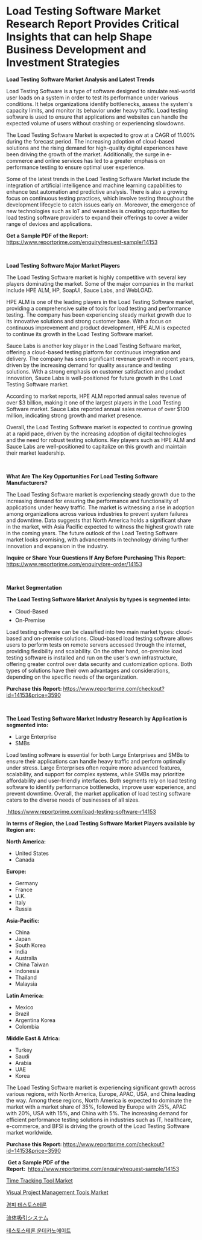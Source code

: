 <p><h1>Load Testing Software Market Research Report Provides Critical Insights that can help Shape Business Development and Investment Strategies</h1></p><p><strong>Load Testing Software Market Analysis and Latest Trends</strong></p>
<p><p>Load Testing Software is a type of software designed to simulate real-world user loads on a system in order to test its performance under various conditions. It helps organizations identify bottlenecks, assess the system's capacity limits, and monitor its behavior under heavy traffic. Load testing software is used to ensure that applications and websites can handle the expected volume of users without crashing or experiencing slowdowns.</p><p>The Load Testing Software Market is expected to grow at a CAGR of 11.00% during the forecast period. The increasing adoption of cloud-based solutions and the rising demand for high-quality digital experiences have been driving the growth of the market. Additionally, the surge in e-commerce and online services has led to a greater emphasis on performance testing to ensure optimal user experience.</p><p>Some of the latest trends in the Load Testing Software Market include the integration of artificial intelligence and machine learning capabilities to enhance test automation and predictive analysis. There is also a growing focus on continuous testing practices, which involve testing throughout the development lifecycle to catch issues early on. Moreover, the emergence of new technologies such as IoT and wearables is creating opportunities for load testing software providers to expand their offerings to cover a wider range of devices and applications.</p></p>
<p><strong>Get a Sample PDF of the Report:&nbsp;</strong> <a href="https://www.reportprime.com/enquiry/request-sample/14153">https://www.reportprime.com/enquiry/request-sample/14153</a></p>
<p>&nbsp;</p>
<p><strong>Load Testing Software Major Market Players</strong></p>
<p><p>The Load Testing Software market is highly competitive with several key players dominating the market. Some of the major companies in the market include HPE ALM, HP, SoapUI, Sauce Labs, and WebLOAD.</p><p>HPE ALM is one of the leading players in the Load Testing Software market, providing a comprehensive suite of tools for load testing and performance testing. The company has been experiencing steady market growth due to its innovative solutions and strong customer base. With a focus on continuous improvement and product development, HPE ALM is expected to continue its growth in the Load Testing Software market.</p><p>Sauce Labs is another key player in the Load Testing Software market, offering a cloud-based testing platform for continuous integration and delivery. The company has seen significant revenue growth in recent years, driven by the increasing demand for quality assurance and testing solutions. With a strong emphasis on customer satisfaction and product innovation, Sauce Labs is well-positioned for future growth in the Load Testing Software market.</p><p>According to market reports, HPE ALM reported annual sales revenue of over $3 billion, making it one of the largest players in the Load Testing Software market. Sauce Labs reported annual sales revenue of over $100 million, indicating strong growth and market presence.</p><p>Overall, the Load Testing Software market is expected to continue growing at a rapid pace, driven by the increasing adoption of digital technologies and the need for robust testing solutions. Key players such as HPE ALM and Sauce Labs are well-positioned to capitalize on this growth and maintain their market leadership.</p></p>
<p>&nbsp;</p>
<p><strong>What Are The Key Opportunities For Load Testing Software Manufacturers?</strong></p>
<p><p>The Load Testing Software market is experiencing steady growth due to the increasing demand for ensuring the performance and functionality of applications under heavy traffic. The market is witnessing a rise in adoption among organizations across various industries to prevent system failures and downtime. Data suggests that North America holds a significant share in the market, with Asia Pacific expected to witness the highest growth rate in the coming years. The future outlook of the Load Testing Software market looks promising, with advancements in technology driving further innovation and expansion in the industry.</p></p>
<p><strong>Inquire or Share Your Questions If Any Before Purchasing This Report:</strong> <a href="https://www.reportprime.com/enquiry/pre-order/14153">https://www.reportprime.com/enquiry/pre-order/14153</a></p>
<p>&nbsp;</p>
<p><strong>Market Segmentation</strong></p>
<p><strong>The Load Testing Software Market Analysis by types is segmented into:</strong></p>
<p><ul><li>Cloud-Based</li><li>On-Premise</li></ul></p>
<p><p>Load testing software can be classified into two main market types: cloud-based and on-premise solutions. Cloud-based load testing software allows users to perform tests on remote servers accessed through the internet, providing flexibility and scalability. On the other hand, on-premise load testing software is installed and run on the user's own infrastructure, offering greater control over data security and customization options. Both types of solutions have their own advantages and considerations, depending on the specific needs of the organization.</p></p>
<p><strong>Purchase this Report:&nbsp;</strong><a href="https://www.reportprime.com/checkout?id=14153&price=3590">https://www.reportprime.com/checkout?id=14153&price=3590</a></p>
<p>&nbsp;</p>
<p><strong>The Load Testing Software Market Industry Research by Application is segmented into:</strong></p>
<p><ul><li>Large Enterprise</li><li>SMBs</li></ul></p>
<p><p>Load testing software is essential for both Large Enterprises and SMBs to ensure their applications can handle heavy traffic and perform optimally under stress. Large Enterprises often require more advanced features, scalability, and support for complex systems, while SMBs may prioritize affordability and user-friendly interfaces. Both segments rely on load testing software to identify performance bottlenecks, improve user experience, and prevent downtime. Overall, the market application of load testing software caters to the diverse needs of businesses of all sizes.</p></p>
<p><a href="https://www.reportprime.com/load-testing-software-r14153">&nbsp;https://www.reportprime.com/load-testing-software-r14153</a></p>
<p><strong>In terms of Region, the Load Testing Software Market Players available by Region are:</strong></p>
<p>
    <p> <strong> North America: </strong>
        <ul>
            <li>United States</li>
            <li>Canada</li>
        </ul>
        </p> 
    <p> <strong> Europe: </strong>
        <ul>
            <li>Germany</li>
            <li>France</li>
            <li>U.K.</li>
            <li>Italy</li>
            <li>Russia</li>
        </ul>
        </p> 
    <p> <strong> Asia-Pacific: </strong>
        <ul>
            <li>China</li>
            <li>Japan</li>
            <li>South Korea</li>
            <li>India</li>
            <li>Australia</li>
            <li>China Taiwan</li>
            <li>Indonesia</li>
            <li>Thailand</li>
            <li>Malaysia</li>
        </ul>
        </p> 
    <p> <strong> Latin America: </strong>
        <ul>
            <li>Mexico</li>
            <li>Brazil</li>
            <li>Argentina Korea</li>
            <li>Colombia</li>
        </ul>
        </p> 
    <p> <strong> Middle East & Africa: </strong>
        <ul>
            <li>Turkey</li>
            <li>Saudi</li>
            <li>Arabia</li>
            <li>UAE</li>
            <li>Korea</li>
        </ul>
    </p>
    </p>
<p><p>The Load Testing Software market is experiencing significant growth across various regions, with North America, Europe, APAC, USA, and China leading the way. Among these regions, North America is expected to dominate the market with a market share of 35%, followed by Europe with 25%, APAC with 20%, USA with 15%, and China with 5%. The increasing demand for efficient performance testing solutions in industries such as IT, healthcare, e-commerce, and BFSI is driving the growth of the Load Testing Software market worldwide.</p></p>
<p><strong>Purchase this Report: </strong><a href="https://www.reportprime.com/checkout?id=14153&price=3590">https://www.reportprime.com/checkout?id=14153&price=3590</a></p>
<p>&nbsp;<strong>Get a Sample PDF of the Report:&nbsp;&nbsp;</strong><a href="https://www.reportprime.com/enquiry/request-sample/14153">https://www.reportprime.com/enquiry/request-sample/14153</a></p>
<p><strong></strong></p>
<p><p><a href="https://github.com/zjyglelu/Market-Research-Report-List-2/blob/main/time-tracking-tool-market.md">Time Tracking Tool Market</a></p><p><a href="https://github.com/elizabethdagraca/Market-Research-Report-List-2/blob/main/visual-project-management-tools-market.md">Visual Project Management Tools Market</a></p><p><a href="https://github.com/lzuwsfreyoq70/Market-Research-Report-List-1/blob/main/752855122986.md">경피 테스토스테론</a></p><p><a href="https://github.com/laurenreichert/Market-Research-Report-List-1/blob/main/768519425128.md">流体吸引システム</a></p><p><a href="https://github.com/TrevorKruvalis5678/Market-Research-Report-List-1/blob/main/231148822987.md">테스토스테론 운데카노에이트</a></p></p>